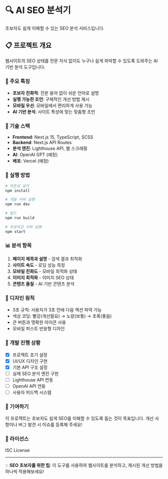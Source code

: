 # 🔍 AI SEO 분석기

초보자도 쉽게 이해할 수 있는 SEO 분석 서비스입니다.

## 📋 프로젝트 개요

웹사이트의 SEO 상태를 전문 지식 없이도 누구나 쉽게 파악할 수 있도록 도와주는 AI 기반 분석 도구입니다.

### 🎯 주요 특징

- **초보자 친화적**: 전문 용어 없이 쉬운 언어로 설명
- **실행 가능한 조언**: 구체적인 개선 방법 제시
- **모바일 우선**: 모바일에서 편리하게 사용 가능
- **AI 기반 분석**: 사이트 특성에 맞는 맞춤형 조언

### 🔧 기술 스택

- **Frontend**: Next.js 15, TypeScript, SCSS
- **Backend**: Next.js API Routes
- **분석 엔진**: Lighthouse API, 웹 스크래핑
- **AI**: OpenAI GPT (예정)
- **배포**: Vercel (예정)

### 🚀 실행 방법

```bash
# 의존성 설치
npm install

# 개발 서버 실행
npm run dev

# 빌드
npm run build

# 프로덕션 서버 실행
npm start
```

### 📊 분석 항목

1. **페이지 제목과 설명** - 검색 결과 최적화
2. **사이트 속도** - 로딩 성능 측정
3. **모바일 친화도** - 모바일 최적화 상태
4. **이미지 최적화** - 이미지 SEO 상태
5. **콘텐츠 품질** - AI 기반 콘텐츠 분석

### 🎨 디자인 원칙

- 3초 규칙: 사용자가 3초 안에 다음 액션 파악 가능
- 색상 코딩: 빨강(개선필요) → 노랑(보통) → 초록(좋음)
- 큰 버튼과 명확한 아이콘 사용
- 모바일 퍼스트 반응형 디자인

### 📝 개발 진행 상황

- [x] 프로젝트 초기 설정
- [x] UI/UX 디자인 구현
- [x] 기본 API 구조 설정
- [ ] 실제 SEO 분석 엔진 구현
- [ ] Lighthouse API 연동
- [ ] OpenAI API 연동
- [ ] 사용자 피드백 시스템

### 🤝 기여하기

이 프로젝트는 초보자도 쉽게 SEO를 이해할 수 있도록 돕는 것이 목표입니다. 
개선 사항이나 버그 발견 시 이슈를 등록해 주세요!

### 📄 라이선스

ISC License

---

💡 **SEO 초보자를 위한 팁**: 이 도구를 사용하여 웹사이트를 분석하고, 제시된 개선 방법을 하나씩 적용해보세요!